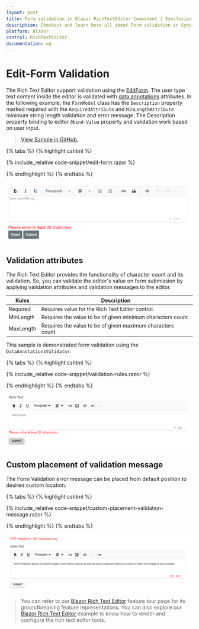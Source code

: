 ```yaml
---
layout: post
title: Form validation in Blazor RichTextEditor Component | Syncfusion
description: Checkout and learn here all about Form validation in Syncfusion Blazor RichTextEditor component and more.
platform: Blazor
control: RichTextEditor
documentation: ug
---
```


# Edit-Form Validation

The Rich Text Editor support validation using the [EditForm]( https://docs.microsoft.com/en-us/aspnet/core/blazor/forms-validation?view=aspnetcore-6.0). The user type text content inside the editor is validated with [data annotations]( https://docs.microsoft.com/en-us/aspnet/core/mvc/models/validation?view=aspnetcore-5.0)  attributes. In the following example, the `FormModel` class has the `Description` property marked required with the `RequiredAttribute` and `MinLengthAttribute` minimum string length validation and error message. The Description property binding to editor `@bind-Value` property and validation work based on user input.

> [View Sample in GitHub.](https://github.com/SyncfusionExamples/rich_text_editor_editform_validation)

{% tabs %}
{% highlight cshtml %}

{% include_relative code-snippet/edit-form.razor %}

{% endhighlight %}
{% endtabs %}

![Form Validation in Blazor RichTextEditor](./images/blazor-richtexteditor-form-validation.png)

## Validation attributes

The Rich Text Editor provides the functionality of character count and its validation. So, you can validate the editor's value on form submission by applying validation attributes and validation messages to the editor.

| Rules | Description |
|----------------|---------|
| Required | Requires value for the Rich Text Editor control.|
| MinLength | Requires the value to be of given minimum characters count.|
| MaxLength | Requires the value to be of given maximum characters count.|

This sample is demonstrated form validation using the `DataAnnotationsValidator`.

{% tabs %}
{% highlight cshtml %}

{% include_relative code-snippet/validation-rules.razor %}

{% endhighlight %}
{% endtabs %}

![Char Count Validation in Blazor RichTextEditor](./images/blazor-richtexteditor-char-count-validation.png)


## Custom placement of validation message

The Form Validation error message can be placed from default position to desired custom location.

{% tabs %}
{% highlight cshtml %}

{% include_relative code-snippet/custom-placement-validation-message.razor %}

{% endhighlight %}
{% endtabs %}

![Blazor RichTextEditor Validation in Custom placement](./images/blazor-richtexteditor-validation-placement.png)

> You can refer to our [Blazor Rich Text Editor](https://www.syncfusion.com/blazor-components/blazor-wysiwyg-rich-text-editor) feature tour page for its groundbreaking feature representations. You can also explore our [Blazor Rich Text Editor](https://blazor.syncfusion.com/demos/rich-text-editor/overview?theme=bootstrap4) example to know how to render and configure the rich text editor tools.